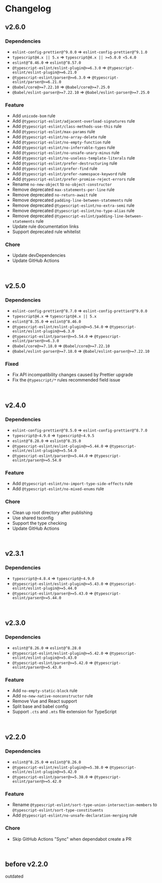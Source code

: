 # Changelog

## v2.6.0

### Dependencies

- `eslint-config-prettier@^9.0.0` => `eslint-config-prettier@^9.1.0`
- `typescript@4.x || 5.x` => `typescript@4.x || >=5.0.0 <5.4.0`
- `eslint@^8.46.0` => `eslint@^8.57.0`
- `@typescript-eslint/eslint-plugin@>=6.3.0` => `@typescript-eslint/eslint-plugin@>=6.21.0`
- `@typescript-eslint/parser@>=6.3.0` => `@typescript-eslint/parser@>=6.21.0`
- `@babel/core@>=7.22.10` => `@babel/core@>=7.25.0`
- `@babel/eslint-parser@>=7.22.10` => `@babel/eslint-parser@>=7.25.0`

### Feature

- Add `unicode-bom` rule
- Add `@typescript-eslint/adjacent-overload-signatures` rule
- Add `@typescript-eslint/class-methods-use-this` rule
- Add `@typescript-eslint/max-params` rule
- Add `@typescript-eslint/no-array-delete` rule
- Add `@typescript-eslint/no-empty-function` rule
- Add `@typescript-eslint/no-inferrable-types` rule
- Add `@typescript-eslint/no-unsafe-unary-minus` rule
- Add `@typescript-eslint/no-useless-template-literals` rule
- Add `@typescript-eslint/prefer-destructuring` rule
- Add `@typescript-eslint/prefer-find` rule
- Add `@typescript-eslint/prefer-namespace-keyword` rule
- Add `@typescript-eslint/prefer-promise-reject-errors` rule
- Rename `no-new-object` to `no-object-constructor`
- Remove deprecated `max-statements-per-line` rule
- Remove deprecated `no-return-await` rule
- Remove deprecated `padding-line-between-statements` rule
- Remove deprecated `@typescript-eslint/no-extra-semi` rule
- Remove deprecated `@typescript-eslint/no-type-alias` rule
- Remove deprecated `@typescript-eslint/padding-line-between-statements` rule
- Update rule documentation links
- Support deprecated rule whitelist

### Chore

- Update devDependencies
- Update GitHub Actions

<br>

## v2.5.0

### Dependencies

- `eslint-config-prettier@^8.7.0` => `eslint-config-prettier@^9.0.0`
- `typescript@4.x` => `typescript@4.x || 5.x`
- `eslint@^8.35.0` => `eslint@^8.46.0`
- `@typescript-eslint/eslint-plugin@>=5.54.0` => `@typescript-eslint/eslint-plugin@>=6.3.0`
- `@typescript-eslint/parser@>=5.54.0` => `@typescript-eslint/parser@>=6.3.0`
- `@babel/core@>=7.18.0` => `@babel/core@>=7.22.10`
- `@babel/eslint-parser@>=7.18.0` => `@babel/eslint-parser@>=7.22.10`

### Fixed

- Fix API incompatibility changes caused by Prettier upgrade
- Fix the `@typescript/*` rules recommended field issue

<br>

## v2.4.0

### Dependencies

- `eslint-config-prettier@^8.5.0` => `eslint-config-prettier@^8.7.0`
- `typescript@~4.9.0` => `typescript@~4.9.5`
- `eslint@^8.28.0` => `eslint@^8.35.0`
- `@typescript-eslint/eslint-plugin@>=5.44.0` => `@typescript-eslint/eslint-plugin@>=5.54.0`
- `@typescript-eslint/parser@>=5.44.0` => `@typescript-eslint/parser@>=5.54.0`

### Feature

- Add `@typescript-eslint/no-import-type-side-effects` rule
- Add `@typescript-eslint/no-mixed-enums` rule

### Chore

- Clean up root directory after publishing
- Use shared tsconfig
- Support the type checking
- Update GitHub Actions

<br>

## v2.3.1

### Dependencies

- `typescript@~4.8.4` => `typescript@~4.9.0`
- `@typescript-eslint/eslint-plugin@>=5.43.0` => `@typescript-eslint/eslint-plugin@>=5.44.0`
- `@typescript-eslint/parser@>=5.43.0` => `@typescript-eslint/parser@>=5.44.0`

<br>

## v2.3.0

### Dependencies

- `eslint@^8.26.0` => `eslint@^8.28.0`
- `@typescript-eslint/eslint-plugin@>=5.42.0` => `@typescript-eslint/eslint-plugin@>=5.43.0`
- `@typescript-eslint/parser@>=5.42.0` => `@typescript-eslint/parser@>=5.43.0`

### Feature

- Add `no-empty-static-block` rule
- Add `no-new-native-nonconstructor` rule
- Remove Vue and React support
- Split base and babel config
- Support `.cts` and `.mts` file extension for TypeScript

<br>

## v2.2.0

### Dependencies

- `eslint@^8.25.0` => `eslint@^8.26.0`
- `@typescript-eslint/eslint-plugin@>=5.38.0` => `@typescript-eslint/eslint-plugin@>=5.42.0`
- `@typescript-eslint/parser@>=5.38.0` => `@typescript-eslint/parser@>=5.42.0`

### Feature

- Rename `@typescript-eslint/sort-type-union-intersection-members` to `@typescript-eslint/sort-type-constituents`
- Add `@typescript-eslint/no-unsafe-declaration-merging` rule

### Chore

- Skip GitHub Actions "Sync" when dependabot create a PR

<br>

## before v2.2.0

outdated
